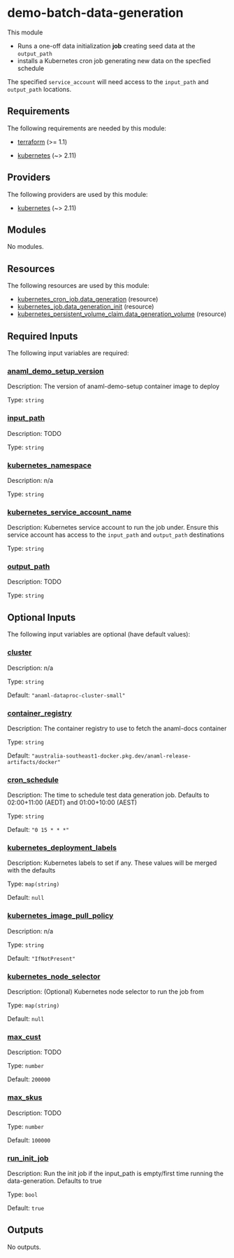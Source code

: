 <!-- BEGIN_TF_DOCS -->
# demo-batch-data-generation

This module
  - Runs a one-off data initialization **job** creating seed data at the `output_path`
  - installs a Kubernetes cron job generating new data on the specfied schedule

The specified `service_account` will need access to the `input_path` and `output_path` locations.

## Requirements

The following requirements are needed by this module:

- <a name="requirement_terraform"></a> [terraform](#requirement\_terraform) (>= 1.1)

- <a name="requirement_kubernetes"></a> [kubernetes](#requirement\_kubernetes) (~> 2.11)

## Providers

The following providers are used by this module:

- <a name="provider_kubernetes"></a> [kubernetes](#provider\_kubernetes) (~> 2.11)

## Modules

No modules.

## Resources

The following resources are used by this module:

- [kubernetes_cron_job.data_generation](https://registry.terraform.io/providers/hashicorp/kubernetes/latest/docs/resources/cron_job) (resource)
- [kubernetes_job.data_generation_init](https://registry.terraform.io/providers/hashicorp/kubernetes/latest/docs/resources/job) (resource)
- [kubernetes_persistent_volume_claim.data_generation_volume](https://registry.terraform.io/providers/hashicorp/kubernetes/latest/docs/resources/persistent_volume_claim) (resource)

## Required Inputs

The following input variables are required:

### <a name="input_anaml_demo_setup_version"></a> [anaml\_demo\_setup\_version](#input\_anaml\_demo\_setup\_version)

Description: The version of anaml-demo-setup container image to deploy

Type: `string`

### <a name="input_input_path"></a> [input\_path](#input\_input\_path)

Description: TODO

Type: `string`

### <a name="input_kubernetes_namespace"></a> [kubernetes\_namespace](#input\_kubernetes\_namespace)

Description: n/a

Type: `string`

### <a name="input_kubernetes_service_account_name"></a> [kubernetes\_service\_account\_name](#input\_kubernetes\_service\_account\_name)

Description: Kubernetes service account to run the job under. Ensure this service account has access to the `input_path` and `output_path` destinations

Type: `string`

### <a name="input_output_path"></a> [output\_path](#input\_output\_path)

Description: TODO

Type: `string`

## Optional Inputs

The following input variables are optional (have default values):

### <a name="input_cluster"></a> [cluster](#input\_cluster)

Description: n/a

Type: `string`

Default: `"anaml-dataproc-cluster-small"`

### <a name="input_container_registry"></a> [container\_registry](#input\_container\_registry)

Description: The container registry to use to fetch the anaml-docs container

Type: `string`

Default: `"australia-southeast1-docker.pkg.dev/anaml-release-artifacts/docker"`

### <a name="input_cron_schedule"></a> [cron\_schedule](#input\_cron\_schedule)

Description: The time to schedule test data generation job. Defaults to 02:00+11:00 (AEDT) and 01:00+10:00 (AEST)

Type: `string`

Default: `"0 15 * * *"`

### <a name="input_kubernetes_deployment_labels"></a> [kubernetes\_deployment\_labels](#input\_kubernetes\_deployment\_labels)

Description: Kubernetes labels to set if any. These values will be merged with the defaults

Type: `map(string)`

Default: `null`

### <a name="input_kubernetes_image_pull_policy"></a> [kubernetes\_image\_pull\_policy](#input\_kubernetes\_image\_pull\_policy)

Description: n/a

Type: `string`

Default: `"IfNotPresent"`

### <a name="input_kubernetes_node_selector"></a> [kubernetes\_node\_selector](#input\_kubernetes\_node\_selector)

Description: (Optional) Kubernetes node selector to run the job from

Type: `map(string)`

Default: `null`

### <a name="input_max_cust"></a> [max\_cust](#input\_max\_cust)

Description: TODO

Type: `number`

Default: `200000`

### <a name="input_max_skus"></a> [max\_skus](#input\_max\_skus)

Description: TODO

Type: `number`

Default: `100000`

### <a name="input_run_init_job"></a> [run\_init\_job](#input\_run\_init\_job)

Description: Run the init job if the input\_path is empty/first time running the data-generation. Defaults to true

Type: `bool`

Default: `true`

## Outputs

No outputs.
<!-- END_TF_DOCS -->